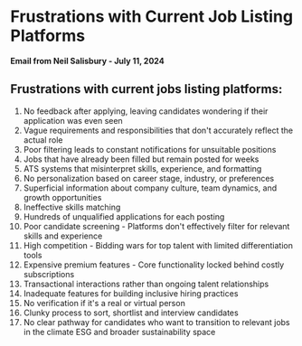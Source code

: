 # Frustrations with Current Job Listing Platforms

**Email from Neil Salisbury - July 11, 2024**

## Frustrations with current jobs listing platforms:

1. No feedback after applying, leaving candidates wondering if their application was even seen
2. Vague requirements and responsibilities that don't accurately reflect the actual role
3. Poor filtering leads to constant notifications for unsuitable positions
4. Jobs that have already been filled but remain posted for weeks
5. ATS systems that misinterpret skills, experience, and formatting
6. No personalization based on career stage, industry, or preferences
7. Superficial information about company culture, team dynamics, and growth opportunities
8. Ineffective skills matching
9. Hundreds of unqualified applications for each posting
10. Poor candidate screening - Platforms don't effectively filter for relevant skills and experience
11. High competition - Bidding wars for top talent with limited differentiation tools
12. Expensive premium features - Core functionality locked behind costly subscriptions
13. Transactional interactions rather than ongoing talent relationships
14. Inadequate features for building inclusive hiring practices
15. No verification if it's a real or virtual person
16. Clunky process to sort, shortlist and interview candidates
17. No clear pathway for candidates who want to transition to relevant jobs in the climate ESG and broader sustainability space 